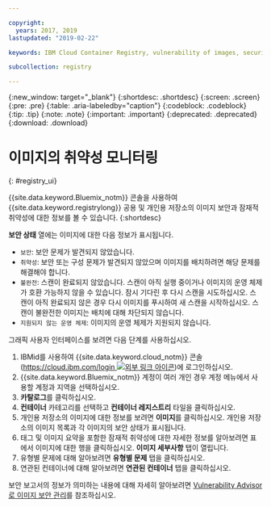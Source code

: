 ```yaml
---

copyright:
  years: 2017, 2019
lastupdated: "2019-02-22"

keywords: IBM Cloud Container Registry, vulnerability of images, security of images, security issues

subcollection: registry

---
```


{:new_window: target="_blank"}
{:shortdesc: .shortdesc}
{:screen: .screen}
{:pre: .pre}
{:table: .aria-labeledby="caption"}
{:codeblock: .codeblock}
{:tip: .tip}
{:note: .note}
{:important: .important}
{:deprecated: .deprecated}
{:download: .download}

# 이미지의 취약성 모니터링
{: #registry_ui}

{{site.data.keyword.Bluemix_notm}} 콘솔을 사용하여 {{site.data.keyword.registrylong}} 공용 및 개인용 저장소의 이미지 보안과 잠재적 취약성에 대한 정보를 볼 수 있습니다.
{:shortdesc}

**보안 상태** 열에는 이미지에 대한 다음 정보가 표시됩니다.

- `보안`: 보안 문제가 발견되지 않았습니다.
- `취약성`: 보안 또는 구성 문제가 발견되지 않았으며 이미지를 배치하려면 해당 문제를 해결해야 합니다.
- `불완전`: 스캔이 완료되지 않았습니다. 스캔이 아직 실행 중이거나 이미지의 운영 체제가 호환 가능하지 않을 수 있습니다. 잠시 기다린 후 다시 스캔을 시도하십시오. 스캔이 아직 완료되지 않은 경우 다시 이미지를 푸시하여 새 스캔을 시작하십시오. 스캔이 불완전한 이미지는 배치에 대해 차단되지 않습니다.
- `지원되지 않는 운영 체제`: 이미지의 운영 체제가 지원되지 않습니다.

그래픽 사용자 인터페이스를 보려면 다음 단계를 사용하십시오.

1. IBMid를 사용하여 {{site.data.keyword.cloud_notm}} 콘솔([https://cloud.ibm.com/login ![외부 링크 아이콘](../../icons/launch-glyph.svg "외부 링크 아이콘")](https://cloud.ibm.com/login))에 로그인하십시오.
2. {{site.data.keyword.Bluemix_notm}} 계정이 여러 개인 경우 계정 메뉴에서 사용할 계정과 지역을 선택하십시오.
3. **카탈로그**를 클릭하십시오.
4. **컨테이너** 카테고리를 선택하고 **컨테이너 레지스트리** 타일을 클릭하십시오.
5. 개인용 저장소의 이미지에 대한 정보를 보려면 **이미지**를 클릭하십시오. 개인용 저장소의 이미지 목록과 각 이미지의 보안 상태가 표시됩니다.
6. 태그 및 이미지 요약을 포함한 잠재적 취약성에 대한 자세한 정보를 알아보려면 표에서 이미지에 대한 행을 클릭하십시오. **이미지 세부사항** 탭이 열립니다.
7. 유형별 문제에 대해 알아보려면 **유형별 문제** 탭을 클릭하십시오.
8. 연관된 컨테이너에 대해 알아보려면 **연관된 컨테이너** 탭을 클릭하십시오.

보안 보고서의 정보가 의미하는 내용에 대해 자세히 알아보려면 [Vulnerability Advisor로 이미지 보안 관리](/docs/services/va?topic=va-va_index)를 참조하십시오.
